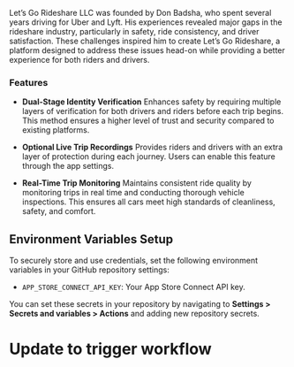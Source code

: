 
Let’s Go Rideshare LLC was founded by Don Badsha, who spent several years driving for Uber and Lyft. His experiences revealed major gaps in the rideshare industry, particularly in safety, ride consistency, and driver satisfaction. These challenges inspired him to create Let’s Go Rideshare, a platform designed to address these issues head-on while providing a better experience for both riders and drivers.

### Features

- **Dual-Stage Identity Verification**
  Enhances safety by requiring multiple layers of verification for both drivers and riders before each trip begins. This method ensures a higher level of trust and security compared to existing platforms.

- **Optional Live Trip Recordings**
  Provides riders and drivers with an extra layer of protection during each journey. Users can enable this feature through the app settings.

- **Real-Time Trip Monitoring**
  Maintains consistent ride quality by monitoring trips in real time and conducting thorough vehicle inspections. This ensures all cars meet high standards of cleanliness, safety, and comfort.
  
## Environment Variables Setup

To securely store and use credentials, set the following environment variables in your GitHub repository settings:

- `APP_STORE_CONNECT_API_KEY`: Your App Store Connect API key.

You can set these secrets in your repository by navigating to **Settings > Secrets and variables > Actions** and adding new repository secrets.
# Update to trigger workflow
